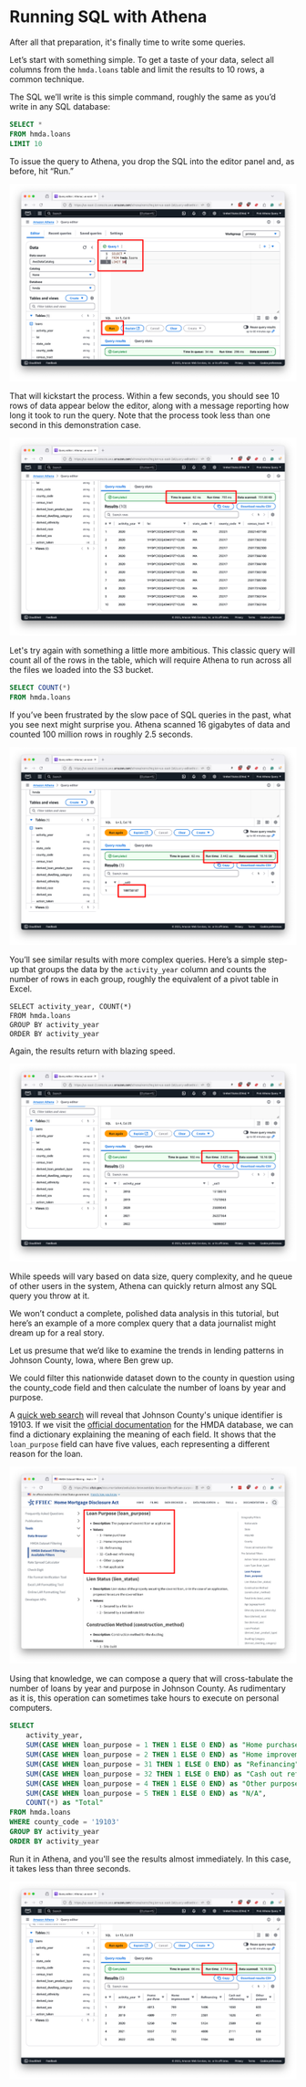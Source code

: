 # Running SQL with Athena

After all that preparation, it's finally time to write some queries.

Let’s start with something simple. To get a taste of your data, select all columns from the `hmda.loans` table and limit the results to 10 rows, a common technique.

The SQL we’ll write is this simple command, roughly the same as you’d write in any SQL database:

```sql
SELECT *
FROM hmda.loans
LIMIT 10
```

To issue the query to Athena, you drop the SQL into the editor panel and, as before, hit “Run.”

![Select all](_static/limit.png)

That will kickstart the process. Within a few seconds, you should see 10 rows of data appear below the editor, along with a message reporting how long it took to run the query. Note that the process took less than one second in this demonstration case.

![Select all result](_static/limit-result.png)

Let's try again with something a little more ambitious. This classic query will count all of the rows in the table, which will require Athena to run across all the files we loaded into the S3 bucket.

```sql
SELECT COUNT(*)
FROM hmda.loans
```

If you’ve been frustrated by the slow pace of SQL queries in the past, what you see next might surprise you. Athena scanned 16 gigabytes of data and counted 100 million rows in roughly 2.5 seconds.

![Count all result](_static/count-result.png)

You’ll see similar results with more complex queries. Here’s a simple step-up that groups the data by the `activity_year` column and counts the number of rows in each group, roughly the equivalent of a pivot table in Excel.

```
SELECT activity_year, COUNT(*)
FROM hmda.loans
GROUP BY activity_year
ORDER BY activity_year
```

Again, the results return with blazing speed.

![Group result](_static/group-result.png)

While speeds will vary based on data size, query complexity, and he queue of other users in the system, Athena can quickly return almost any SQL query you throw at it.

We won’t conduct a complete, polished data analysis in this tutorial, but here’s an example of a more complex query that a data journalist might dream up for a real story.

Let us presume that we’d like to examine the trends in lending patterns in Johnson County, Iowa, where Ben grew up.

We could filter this nationwide dataset down to the county in question using the county_code field and then calculate the number of loans by year and purpose.

A [quick web search](https://www.icip.iastate.edu/maps/refmaps/COFIPS) will reveal that Johnson County's unique identifier is 19103. If we visit the [official documentation]((https://ffiec.cfpb.gov/documentation/tools/data-browser/data-browser-filters#loan-purpose-loan_purpose)) for the HMDA database, we can find a dictionary explaining the meaning of each field. It shows that the `loan_purpose` field can have five values, each representing a different reason for the loan.

[![HMDA docs](_static/hmda-docs.png)](https://ffiec.cfpb.gov/documentation/tools/data-browser/data-browser-filters#loan-purpose-loan_purpose)

Using that knowledge, we can compose a query that will cross-tabulate the number of loans by year and purpose in Johnson County. As rudimentary as it is, this operation can sometimes take hours to execute on personal computers.

```sql
SELECT 
    activity_year,
    SUM(CASE WHEN loan_purpose = 1 THEN 1 ELSE 0 END) as "Home purchase",
    SUM(CASE WHEN loan_purpose = 2 THEN 1 ELSE 0 END) as "Home improvement",
    SUM(CASE WHEN loan_purpose = 31 THEN 1 ELSE 0 END) as "Refinancing",
    SUM(CASE WHEN loan_purpose = 32 THEN 1 ELSE 0 END) as "Cash out refinancing",
    SUM(CASE WHEN loan_purpose = 4 THEN 1 ELSE 0 END) as "Other purpose",
    SUM(CASE WHEN loan_purpose = 5 THEN 1 ELSE 0 END) as "N/A",
    COUNT(*) as "Total"
FROM hmda.loans
WHERE county_code = '19103'
GROUP BY activity_year
ORDER BY activity_year
```

Run it in Athena, and you'll see the results almost immediately. In this case, it takes less than three seconds.

![Pivot result](_static/pivot-result.png)